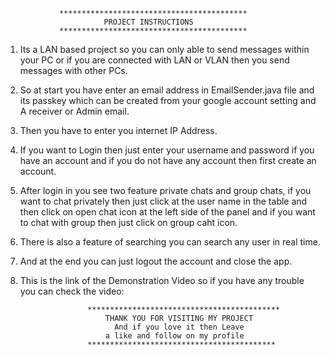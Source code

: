                 ******************************************
                          PROJECT INSTRUCTIONS
                ******************************************

1. Its a LAN based project so you can only able to send messages within your PC or
   if you are connected with LAN or VLAN then you send messages with other PCs.

2. So at start you have enter an email address in EmailSender.java file and
   its passkey which can be created from your google account setting and A receiver or Admin email.

3. Then you have to enter you internet IP Address.
  
4. If you want to Login then just enter your username and password if you have an
   account and if you do not have any account then first create an account.

5. After login in you see two feature private chats and group chats, if you want to
   chat privately then just click at the user name in the table and then click on
   open chat icon at the left side of the panel and if you want to chat with group then just click on group caht icon.
   
6. There is also a feature of searching you can search any user in real time.

7. And at the end you can just logout the account and close the app.

8. This is the link of the Demonstration Video so if you have any trouble you can check the video:
   
                      *******************************************
                          THANK YOU FOR VISITING MY PROJECT
                            And if you love it then Leave
                          a like and follow on my profile
                      ******************************************
